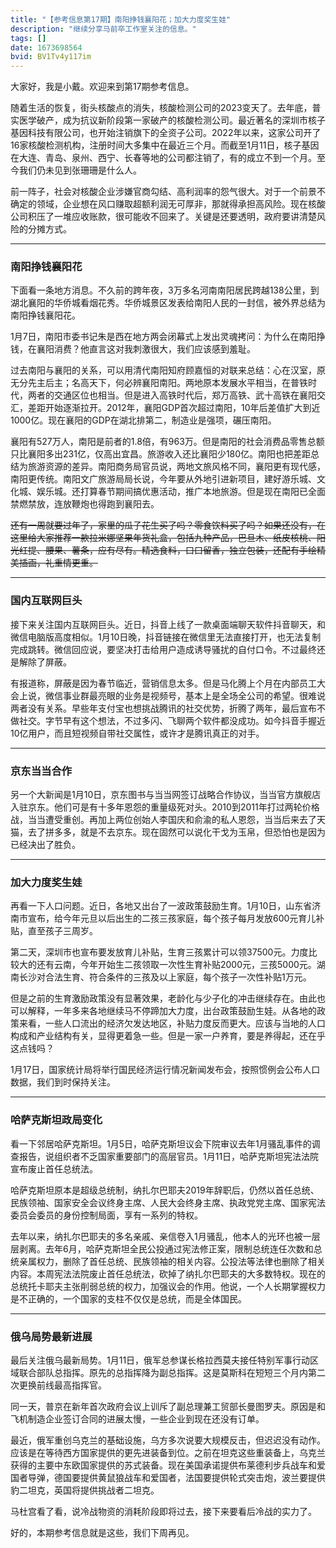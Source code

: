 ```yaml
---
title: "【参考信息第17期】南阳挣钱襄阳花；加大力度奖生娃"
description: "继续分享马前卒工作室关注的信息。"
tags: []
date: 1673698564
bvid: BV1Tv4y117im
---
```

大家好，我是小戴。欢迎来到第17期参考信息。


随着生活的恢复，街头核酸点的消失，核酸检测公司的2023变天了。去年底，普实医学破产，成为抗议新阶段第一家破产的核酸检测公司。最近著名的深圳市核子基因科技有限公司，也开始注销旗下的全资子公司。2022年以来，这家公司开了16家核酸检测机构，注册时间大多集中在最近三个月。而截至1月11日，核子基因在大连、青岛、泉州、西宁、长春等地的公司都注销了，有的成立不到一个月。至今我们仍未见到张珊珊是什么人。


前一阵子，社会对核酸企业涉嫌官商勾结、高利润率的怨气很大。对于一个前景不确定的领域，企业想在风口赚取超额利润无可厚非，那就得承担高风险。现在核酸公司积压了一堆应收账款，很可能收不回来了。关键是还要透明，政府要讲清楚风险的分摊方式。

---

### 南阳挣钱襄阳花

下面看一条地方消息。不久前的跨年夜，3万多名河南南阳居民跨越138公里，到湖北襄阳的华侨城看烟花秀。华侨城景区发表给南阳人民的一封信，被外界总结为南阳挣钱襄阳花。


1月7日，南阳市委书记朱是西在地方两会闭幕式上发出灵魂拷问：为什么在南阳挣钱，在襄阳消费？他直言这对我刺激很大，我们应该感到羞耻。


过去南阳与襄阳的关系，可以用清代南阳知府顾嘉恒的对联来总结：心在汉室，原无分先主后主；名高天下，何必辨襄阳南阳。两地原本发展水平相当，在普铁时代，两者的交通区位也相当。但是进入高铁时代后，郑万高铁、武十高铁在襄阳交汇，差距开始逐渐拉开。2012年，襄阳GDP首次超过南阳，10年后差值扩大到近1000亿。现在襄阳的GDP在湖北排第二，制造业是强项，碾压南阳。


襄阳有527万人，南阳是前者的1.8倍，有963万。但是南阳的社会消费品零售总额只比襄阳多出231亿，仅高出宜昌。旅游收入还比襄阳少180亿。南阳也把差距总结为旅游资源的差异。南阳商务局官员说，两地文旅风格不同，襄阳更有现代感，南阳更传统。南阳文广旅游局局长说，今年要从外地引进新项目，建好游乐城、文化城、娱乐城。还打算春节期间搞优惠活动，推广本地旅游。但是现在南阳已全面禁燃禁放，连放鞭炮也得跑到襄阳去。


~~还有一周就要过年了，家里的瓜子花生买了吗？零食饮料买了吗？如果还没有，在这里给大家推荐一款拉米娜坚果年货礼盒，包括九种产品，巴旦木、纸皮核桃、阳光红提、腰果、薯条，应有尽有。精选食料，口口留香，独立包装，还配有手绘精美插画，礼重情更重。~~

---

### 国内互联网巨头

接下来关注国内互联网巨头。近日，抖音上线了一款桌面端聊天软件抖音聊天，和微信电脑版高度相似。1月10日晚，抖音链接在微信里无法直接打开，也无法复制完成跳转。微信回应说，要坚决打击给用户造成诱导骚扰的自付口令。不过最终还是解除了屏蔽。


有报道称，屏蔽是因为春节临近，营销信息太多。但是马化腾上个月在内部员工大会上说，微信事业群最亮眼的业务是视频号，基本上是全场全公司的希望。很难说两者没有关系。早些年支付宝也想挑战腾讯的社交优势，折腾了两年，最后宣布不做社交。字节早有这个想法，不过多闪、飞聊两个软件都没成功。如今抖音手握近10亿用户，而且短视频自带社交属性，或许才是腾讯真正的对手。

---

### 京东当当合作

另一个大新闻是1月10日，京东图书与当当网签订战略合作协议，当当官方旗舰店入驻京东。他们可是有十多年恩怨的重量级死对头。2010到2011年打过两轮价格战，当当遭受重创。再加上两位创始人李国庆和俞渝的私人恩怨，当当后来去了天猫，去了拼多多，就是不去京东。现在固然可以说化干戈为玉帛，但恐怕也是因为已经决出了胜负。

---

### 加大力度奖生娃

再看一下人口问题。近日，各地又出台了一波政策鼓励生育。1月10日，山东省济南市宣布，给今年元旦以后出生的二孩三孩家庭，每个孩子每月发放600元育儿补贴，直至孩子三周岁。


第二天，深圳市也宣布要发放育儿补贴，生育三孩累计可以领37500元。力度比较大的还有云南，今年开始生二孩领取一次性生育补贴2000元，三孩5000元。湖南长沙对合法生育、符合条件的三孩及以上家庭，每个孩子一次性补贴1万元。


但是之前的生育激励政策没有显著效果，老龄化与少子化的冲击继续存在。由此也可以解释，一年多来各地继续马不停蹄加大力度，出台政策鼓励生娃。从各地的政策来看，一些人口流出的经济欠发达地区，补贴力度反而更大。应该与当地的人口构成和产业结构有关，显得更着急一些。但是一家一户养育，要是养得起，还在乎这点钱吗？


1月17日，国家统计局将举行国民经济运行情况新闻发布会，按照惯例会公布人口数据，我们到时保持关注。

---

### 哈萨克斯坦政局变化

看一下邻居哈萨克斯坦。1月5日，哈萨克斯坦议会下院审议去年1月骚乱事件的调查报告，说组织者不乏国家重要部门的高层官员。1月11日，哈萨克斯坦宪法法院宣布废止首任总统法。


哈萨克斯坦原本是超级总统制，纳扎尔巴耶夫2019年辞职后，仍然以首任总统、民族领袖、国家安全会议终身主席、人民大会终身主席、执政党党主席、国家宪法委员会委员的身份控制局面，享有一系列的特权。


去年以来，纳扎尔巴耶夫的多名亲戚、亲信卷入1月骚乱，他本人的光环也被一层层剥离。去年6月，哈萨克斯坦全民公投通过宪法修正案，限制总统连任次数和总统亲属权力，删除了首任总统、民族领袖的相关内容。公投法等法律也删除了相关内容。本周宪法法院废止首任总统法，砍掉了纳扎尔巴耶夫的大多数特权。现在的总统托卡耶夫主张削弱总统的权力，加强议会的作用。他说，一个人长期掌握权力是不正确的，一个国家的支柱不仅仅是总统，而是全体国民。

---

### 俄乌局势最新进展

最后关注俄乌最新局势。1月11日，俄军总参谋长格拉西莫夫接任特别军事行动区域联合部队总指挥。原先的总指挥降为副总指挥。这是莫斯科在短短三个月内第二次更换前线最高指挥官。


同一天，普京在新年首次政府会议上训斥了副总理兼工贸部长曼图罗夫。原因是和飞机制造企业签订合同的进展太慢，一些企业到现在还没有订单。


最近，俄军重创乌克兰的基础设施，乌方多次说要大规模反击，但迟迟没有动作。应该是在等待西方国家提供的更先进装备到位。之前在坦克这些重装备上，乌克兰获得的主要中东欧国家提供的苏式装备。现在美国承诺提供布莱德利步兵战车和爱国者导弹，德国要提供黄鼠狼战车和爱国者，法国要提供轮式突击炮，波兰要提供豹二坦克，英国将提供挑战者二坦克。


马杜宫看了看，说冷战物资的消耗阶段即将过去，接下来要看后冷战的实力了。


好的，本期参考信息就是这些，我们下周再见。

